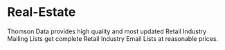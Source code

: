 # Real-Estate
Thomson Data provides high quality and most updated Retail Industry Mailing Lists get complete Retail Industry Email Lists at reasonable prices.
